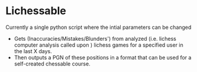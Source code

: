 # Lichessable

Currently a single python script where the intial parameters  can be changed

- Gets (Inaccuracies/Mistakes/Blunders') from analyzed (i.e. lichess computer analysis called upon ) lichess games for a specified user in the last X days. 
- Then outputs a PGN of these positions in a format that can be used for a self-created chessable course.
